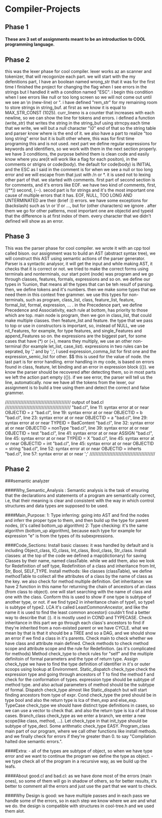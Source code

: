 # Compiler-Projects
## Phase 1
#### These are 3 set of assignments meant to be an introduction to COOL programming language.
## Phase 2
this was the lexer phase for cool compiler.
lexer works az an scanner and tokenizer, that will recogonize each part.
we will start with the my defenitions part, I have an boolean named wrong_str
that it was for the first time I finished the project for changing the flag
when I see errors in the strings but I handled it with a conditon named "ESC".
i begin this condition when I see errors like null or too long screen so we 
will not come out until we see an \n (new-line) or ".
i have defined "rem_str" for my remaining room to store strings in string_buf.
at first as we know it is equal to MAX_STR_CONST (1025).
curr_lineno is a counter that increases with each newline, so we can show the 
line for tokens and errors.
i defined a function (write_str) that writes the string in the string_buf
using strncpy.each time that we write, we will but a null character "\0" end 
of that so the string table and parser know where is the end of it.
we also have a part to realize "too long string" error but it is built 
other where, this was for first time programing this and is not used.
next part we define regular expressions for keywords and identifiers, so 
we work with them in the next section properly.
we have 3 conditions, the purpose behind them is clean code and easily know 
where you are(it will work like a flag for each positon), in the comments
or strigns or code(body). the default for code(body) is INITIAL and the ESC
as I said in the comment is for when we see a null or too long error and we 
will escape from that just with /n or *. it is used not to lexing other part
of that.
we started with comments. first part of second section is for comments, and it's errors like EOF.
we have two kind of comments, first, ((**)) second, (--). secod part is for strings and it's the most important one cause of multiple  errors that it has. EOF, NULL, TOO LONG AND UNTERMINATED are their (brief :)) errors.
we have some exceptions for (backslash) such as \n or \f or ..., but for \(other characters) we ignore \.
after them we go for other patterns, most important one are objectid and typeid that the difference is at first index of them. every character that we didn't defined will show as an error.
## Phase 3
This was the parser phase for cool compiler. we wrote it with an cpp tool called bison.
our assignment was to build an AST (abstract syntax tree), we will construct this AST using semantic actions of the parser generator. 
Parser is a syntactic analysor, it will get the input and while making AST, it checks that it is correct or not. we tried to make the correct forms using terminals and nonterminals, our start point (node) was program and we go through classes, features, formals, expressions and so on.
we define our types in %union, that means all the types that can be teh resulf of parsing.
then, we define tokens and it's numbers. then we make some types that we need them in this context free grammer. we use this types for non-terminals, such as program, class_list, class, feature_list, feature, formal_list, formal, expression, ... .
in the Precedence part, we define Precedence and Associativity, each rule at bottom, has priority to those which are top. main node is program, then we gon in class_list, that could make multiple classes. then feature_list and feature. the type that we pass to top or use in constructors is important, so, instead of NULL, we use nil_Features, for example, for type features, and single_Features and append_Features so on.
the expressions are the biggest part, for some cases that have (*) or (+), means they multiply, we use an other non-terminal (for example let_list, case_list).
expressions in two rules can be seprated, by ',' and by ';', I used expression_comma_list for first one and the expression_semic_list for other. $$ this is used for the value of node.
the last part is for error handling.
error handling in my code, is based on errors found in class, feature, let binding and an error in expression block ({}).
we know the parser should be recovered after detecting them, so in most parts we left the action part empty ({}).
if we see error, the parser will tell us the line, automatically.
now we have all the tokens from the lexer, our assignment is to build a tree using them and detect the correct and false grammer.

///////////////////////////////////////////
output of bad.cl
///////////////////////////////////////////
"bad.cl", line 11: syntax error at or near OBJECTID = z
"bad.cl", line 19: syntax error at or near OBJECTID = b
"bad.cl", line 23: syntax error at or near OBJECTID = a
"bad.cl", line 29: syntax error at or near TYPEID = BadContent
"bad.cl", line 32: syntax error at or near OBJECTID = nonType
"bad.cl", line 39: syntax error at or near OBJECTID = test
"bad.cl", line 41: syntax error at or near ASSIGN
"bad.cl", line 45: syntax error at or near TYPEID = X
"bad.cl", line 45: syntax error at or near OBJECTID = int
"bad.cl", line 45: syntax error at or near OBJECTID = string
"bad.cl", line 52: syntax error at or near OBJECTID = inherts
"bad.cl", line 57: syntax error at or near ';'
///////////////////////////////////////////
## Phase 2
###semantic analyzer

####Why_Semantic_Analysis :
	Semantic analysis is the task of ensuring that the declarations and statements of a program are semantically correct, i.e,
 	that their meaning is clear and consistent with the way in which control structures and data types are supposed to be used.

####Main_Purpose:
	1: Type inferring:
		going into AST and find the nodes and inferr the proper type to them, and then build up the type for parent nodes,
		(it's called bottom_up algorithm)
	2: Type checking:
		it's the same algorithm (bottom_up algorithm), because each type for example for expression "e" is from the types of its
		subexpressions.

####Code_Sections:
	Install basic classes:
		it was handled by default and is including Object_class, IO_class, Int_class, Bool_class, Str_class.
	Install classes:
		at the top of the code we defined a map(dictionary) for saving Classes by their name, named classTable.
		while we add them, also we look for Redefinition of self type, Redefinition of a class and inheritance from Int, Str, 
		Bool, SELF_TYPE.
	Install methods:
		like classes (classTable), we define methodTable to collect all the attributes of a class by the name of class as the key.
		we also check for method multiple definition.
	Get inheritance:
		we have 2 function in this name for returning the chain of ancestors of an class (from class to object).
		one will start searching with the name of class and one with the class.
	Conform
		this is used to show if one type is subtype of another type, or not. if we find type2 in inheritance chain of type1, so
		type1 is subtype of type2.
	LCA
		it's called LeastCommonAncestor, and like the name it is used to find the least common ancestor(i couldn't find a better 
		way to describe that :)). it is mostly used in COND and TYPECASE.
	Check inheritance
		in this part we go through each class's ancestors to find if they're inherited from a non-existed parent or we have CYCLE.
		what we mean by that is that it should be a TREE and so a DAG, and we should show an error if we find a class in it's parents.
	Check main
		to check whether we have class and attribute main defined.
	Check methods
		to check method scope and attribute scope and the rule for Redefinition. (as it's complicated for methods)
	Method check_type
		to check rules for "self" and the multiple definitoin of formal parameters and the type of return type.
	Assign check_type
		we have to find the type definition of identifier in it's or outer scoops using lookup at Environment.
	Static_dispatch check_type
		check the expression type and going through ancestors of T to find the method f and check for the conformation of types.
		expression type should be subtype of method type. and also actual parameters of method should be the subtype of formal.
	Dispatch check_type
		almost like Static_dispatch but will start finding ancestors from type of expr.
	Cond check_type
		the pred should be in type bool and also the return type is lca of then_exp and else_exp.
	TypeCase check_type
		we should have distinct type definitions in cases, so we can use a vector to check that. and also the return type is lca 
		of all those cases.
	Branch_class check_type
		as we enter a branch, we enter a new scope(like class, method, ...).
	Let check_type
		in that init_type should be subtype of type_decl.
	Some arithmatic check_type
		EASY.
	Program_class
		main part of our program, where we call other functions like install methods. and we finally check for errors if they're greater
		than 0. to say "Compilation halted doe semantic errors.".

####Extra:
	- all of the types are subtype of object, so when we have type error and we want to continue the program we define the type as object.
	- we type check all of the program in a recursive way, as we build up the leafs.

####About good.cl and bad.cl:
	as we have done most of the errors (main ones), so some of them will go in shadow of others, so for better results, it's better to comment
	all the errors and just use the part that we want to check.

####Why Design is good:
	we have multiple passes and in each pass we handle some of the errors, so in each step we know where we are and what we do. the design is 
	compatible with structures in cool-tree.h and we used them alot. 
